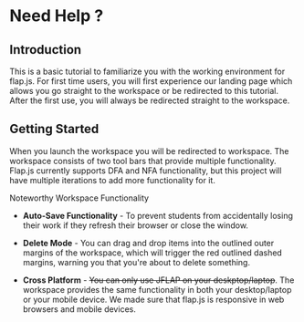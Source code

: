 # Need Help ?

## Introduction 

This is a basic tutorial to familiarize you with the working environment for flap.js. For first time users,
you will first experience our landing page which allows you go straight to the workspace or be redirected to this
tutorial. After the first use, you will always be redirected straight to the workspace.

## Getting Started

When you launch the workspace you will be redirected to workspace. The workspace consists of two tool bars that provide 
multiple functionality. Flap.js currently supports DFA and NFA functionality, but this project will have multiple 
iterations to add more functionality for it. 

Noteworthy Workspace Functionality
* **Auto-Save Functionality** - To prevent students from accidentally losing their work if they refresh their browser 
or close the window. 

* **Delete Mode** - You can drag and drop items into the outlined outer margins of the workspace, which will trigger
the red outlined dashed margins, warning you that you're about to delete something.

* **Cross Platform** - ~~You can only use JFLAP on your deskptop/laptop~~. The workspace provides the same functionality 
in both your desktop/laptop or your mobile device. We made sure that flap.js is responsive in web browsers and mobile devices. 



 


